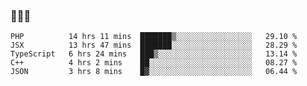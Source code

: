 ### 👋👋👋
<!--START_SECTION:waka-->
```text
PHP          14 hrs 11 mins  ███████▒░░░░░░░░░░░░░░░░░   29.10 % 
JSX          13 hrs 47 mins  ███████░░░░░░░░░░░░░░░░░░   28.29 % 
TypeScript   6 hrs 24 mins   ███▒░░░░░░░░░░░░░░░░░░░░░   13.14 % 
C++          4 hrs 2 mins    ██░░░░░░░░░░░░░░░░░░░░░░░   08.27 % 
JSON         3 hrs 8 mins    █▓░░░░░░░░░░░░░░░░░░░░░░░   06.44 % 
```
<!--END_SECTION:waka-->
